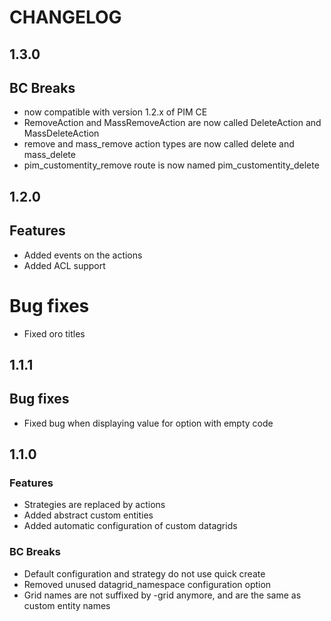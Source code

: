 CHANGELOG 
=========

1.3.0
-----

## BC Breaks

 - now compatible with version 1.2.x of PIM CE
 - RemoveAction and MassRemoveAction are now called DeleteAction and MassDeleteAction
 - remove and mass_remove action types are now called delete and mass_delete
 - pim_customentity_remove route is now named pim_customentity_delete

1.2.0
-----

## Features

- Added events on the actions
- Added ACL support

# Bug fixes
 - Fixed oro titles

1.1.1
-----

## Bug fixes

- Fixed bug when displaying value for option with empty code

1.1.0
-----

### Features

- Strategies are replaced by actions
- Added abstract custom entities
- Added automatic configuration of custom datagrids

### BC Breaks

- Default configuration and strategy do not use quick create
- Removed unused datagrid_namespace configuration option
- Grid names are not suffixed by -grid anymore, and are the same as custom entity names

